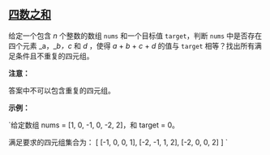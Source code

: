 ## [四数之和](https://leetcode-cn.com/problems/4sum/)

给定一个包含 _n_ 个整数的数组 `nums` 和一个目标值 `target`，判断 `nums` 中是否存在四个元素 _a，__b，c_ 和 _d_ ，使得 _a_ + _b_ + _c_ + _d_ 的值与 `target` 相等？找出所有满足条件且不重复的四元组。

**注意：**

答案中不可以包含重复的四元组。

**示例：**

`给定数组 nums = [1, 0, -1, 0, -2, 2]，和 target = 0。

满足要求的四元组集合为：
[
  [-1,  0, 0, 1],
  [-2, -1, 1, 2],
  [-2,  0, 0, 2]
]
`